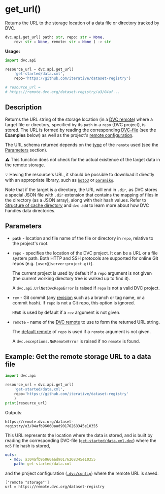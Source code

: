 # get_url()

Returns the URL to the storage location of a data file or directory tracked by
DVC.

```py
dvc.api.get_url( path: str, repo: str = None,
    rev: str = None, remote: str = None ) -> str
```

**Usage:**

```py
import dvc.api

resource_url = dvc.api.get_url(
    'get-started/data.xml',
    repo='https://github.com/iterative/dataset-registry')

# resource_url =
# https://remote.dvc.org/dataset-registry/a3/04af...
```

## Description

Returns the URL string of the storage location (in a
[DVC remote](/doc/command-reference/remote)) where a target file or directory,
specified by its `path` in a `repo` (<abbr>DVC project</abbr>), is stored. The
URL is formed by reading the corresponding
[DVC-file](/doc/user-guide/dvc-file-format) (see the **Examples** below) as well
as the project's [remote configuration](/doc/command-reference/config#remote).

The URL schema returned depends on the
[type](/doc/command-reference/remote/add#supported-storage-types) of the
`remote` used (see the [Parameters](#parameters) section).

⚠️ This function does not check for the actual existence of the target data in
the remote storage.

💡 Having the resource's URL, it should be possible to download it directly with
an appropriate library, such as
[`boto3`](https://boto3.amazonaws.com/v1/documentation/api/latest/reference/services/s3.html#S3.Object.download_fileobj)
or
[`paramiko`](https://docs.paramiko.org/en/stable/api/sftp.html#paramiko.sftp_client.SFTPClient.get).

Note that if the target is a directory, the URL will end in `.dir`, as DVC
stores a special JSON file with `.dir` extension that contains the mapping of
files in the directory (as a JSON array), along with their hash values. Refer to
[Structure of cache directory](/doc/user-guide/dvc-files-and-directories#structure-of-cache-directory)
and `dvc add` to learn more about how DVC handles data directories.

## Parameters

- **`path`** - location and file name of the file or directory in `repo`,
  relative to the project's root.

- `repo` - specifies the location of the DVC project. It can be a URL or a file
  system path. Both HTTP and SSH protocols are supported for online Git repos
  (e.g. `[user@]server:project.git`).

  The current project is used by default if a `repo` argument is not given (the
  current working directory tree is walked up to find it).

  A `dvc.api.UrlNotDvcRepoError` is raised if `repo` is not a valid DVC project.

- `rev` - Git commit (any [revision](https://git-scm.com/docs/revisions) such as
  a branch or tag name, or a commit hash). If `repo` is not a Git repo, this
  option is ignored.

  `HEAD` is used by default if a `rev` argument is not given.

- `remote` - name of the [DVC remote](/doc/command-reference/remote) to use to
  form the returned URL string.

  The [default remote](/doc/command-reference/remote/default) of `repo` is used
  if a `remote` argument is not given.

  A `dvc.exceptions.NoRemoteError` is raised if no `remote` is found.

## Example: Get the remote storage URL to a data file

```py
import dvc.api

resource_url = dvc.api.get_url(
    'get-started/data.xml',
    repo='https://github.com/iterative/dataset-registry'
    )
print(resource_url)
```

Outputs:

`https://remote.dvc.org/dataset-registry/a3/04afb96060aad90176268345e10355`

This URL represents the location where the data is stored, and is built by
reading the corresponding DVC-file
([`get-started/data.xml.dvc`](https://github.com/iterative/dataset-registry/blob/master/get-started/data.xml.dvc))
where the `md5` file hash is stored,

```yaml
outs:
  - md5: a304afb96060aad90176268345e10355
    path: get-started/data.xml
```

and the project configuration
([`.dvc/config`](https://github.com/iterative/dataset-registry/blob/master/.dvc/config))
where the remote URL is saved:

```dvc
['remote "storage"']
url = https://remote.dvc.org/dataset-registry
```
